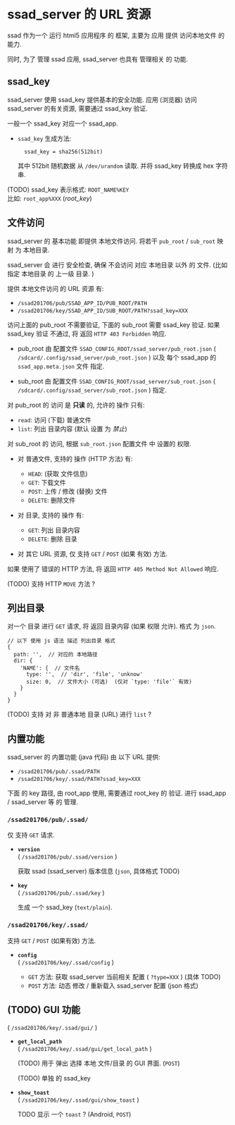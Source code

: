<!-- ssad_server_url.md, ssad/doc/ssad_server/
  lang: zh_CN
-->

# ssad_server 的 URL 资源

ssad 作为一个 运行 html5 应用程序 的 框架, 主要为 应用 提供 访问本地文件
的 能力.

同时, 为了 管理 ssad 应用, ssad_server 也具有 管理相关 的 功能.


## ssad_key

ssad_server 使用 ssad_key 提供基本的安全功能.
应用 (浏览器) 访问 ssad_server 的有关资源, 需要通过 ssad_key 验证.

一般一个 ssad_key 对应一个 ssad_app.

+ `ssad_key` 生成方法:

  ```
    ssad_key = sha256(512bit)
  ```

  其中 512bit 随机数据 从 `/dev/urandom` 读取.
  并将 ssad_key 转换成 hex 字符串.

(TODO) ssad_key 表示格式: `ROOT_NAME%KEY` <br />
比如: `root_app%XXX` (*root_key*)


## 文件访问

ssad_server 的 基本功能 即提供 本地文件访问.
将若干 `pub_root` / `sub_root` 映射 为 本地目录.

ssad_server 会 进行 安全检查, 确保 不会访问 对应 本地目录 以外 的 文件.
(比如 指定 本地目录 的 上一级 目录. )

提供 本地文件访问 的 URL 资源 有:

+ `/ssad201706/pub/SSAD_APP_ID/PUB_ROOT/PATH`
+ `/ssad201706/key/SSAD_APP_ID/SUB_ROOT/PATH?ssad_key=XXX`

访问上面的 pub_root 不需要验证, 下面的 sub_root 需要 ssad_key 验证.
如果 ssad_key 验证 不通过, 将 返回 `HTTP 403 Forbidden` 响应.

+ pub_root 由 配置文件 `SSAD_CONFIG_ROOT/ssad_server/pub_root.json`
  ( `/sdcard/.config/ssad_server/pub_root.json` )
  以及 每个 ssad_app 的 `ssad_app.meta.json` 文件 指定.

+ sub_root 由 配置文件 `SSAD_CONFIG_ROOT/ssad_server/sub_root.json`
  ( `/sdcard/.config/ssad_server/sub_root.json` )
  指定.

对 pub_root 的 访问 是 **只读** 的, 允许的 操作 只有:

+ `read`: 访问 (下载) 普通文件
+ `list`: 列出 目录内容 (默认 设置 为 *禁止*)

对 sub_root 的 访问, 根据 `sub_root.json` 配置文件 中 设置的 权限.

+ 对 普通文件, 支持的 操作 (HTTP 方法) 有:

  + `HEAD`: (获取 文件信息)
  + `GET`: 下载文件
  + `POST`: 上传 / 修改 (替换) 文件
  + `DELETE`: 删除文件

+ 对 目录, 支持的 操作 有:

  + `GET`: 列出 目录内容
  + `DELETE`: 删除 目录

+ 对 其它 URL 资源, 仅 支持 `GET` / `POST` (如果 有效) 方法.

如果 使用了 错误的 HTTP 方法, 将 返回 `HTTP 405 Method Not Allowed` 响应.

(TODO) 支持 HTTP `MOVE` 方法 ?


## 列出目录

对一个 目录 进行 `GET` 请求, 将 返回 目录内容 (如果 权限 允许).
格式 为 `json`.

```
// 以下 使用 js 语法 描述 列出目录 格式
{
  path: '',  // 对应的 本地路径
  dir: {
    'NAME': {  // 文件名
      type: '',  // 'dir', 'file', 'unknow'
      size: 0,  // 文件大小 (可选)  (仅对 `type: 'file'` 有效)
    }
  }
}
```

(TODO) 支持 对 非 普通本地 目录 (URL) 进行 `list` ?


## 内置功能

ssad_server 的 内置功能 (java 代码) 由 以下 URL 提供:

+ `/ssad201706/pub/.ssad/PATH`
+ `/ssad201706/key/.ssad/PATH?ssad_key=XXX`

下面 的 key 路径, 由 root_app 使用, 需要通过 root_key 的 验证.
进行 ssad_app / ssad_server 等 的 管理.

### `/ssad201706/pub/.ssad/`
仅 支持 `GET` 请求.

+ **`version`** <br />
  ( `/ssad201706/pub/.ssad/version` )

  获取 ssad (ssad_server) 版本信息 (`json`, 具体格式 TODO)

+ **`key`** <br />
  ( `/ssad201706/pub/.ssad/key` )

  生成 一个 ssad_key (`text/plain`).

### `/ssad201706/key/.ssad/`
支持 `GET` / `POST` (如果有效) 方法.

+ **`config`** <br />
  ( `/ssad201706/key/.ssad/config` )

  + `GET` 方法: 获取 ssad_server 当前相关 配置 ( `?type=XXX` ) (具体 TODO)
  + `POST` 方法: 动态 修改 / 重新载入 ssad_server 配置 (json 格式)


## (TODO) GUI 功能
( `/ssad201706/key/.ssad/gui/` )

+ **`get_local_path`** <br />
  ( `/ssad201706/key/.ssad/gui/get_local_path` )

  (TODO) 用于 弹出 选择 本地 文件/目录 的 GUI 界面. (`POST`)

  (TODO) 单独 的 ssad_key

+ **`show_toast`** <br />
  ( `/ssad201706/key/.ssad/gui/show_toast` )

  TODO  显示 一个 `toast` ? (Android, `POST`)


<!-- end ssad_server_url.md -->
